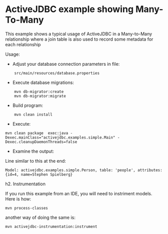 # ActiveJDBC example showing Many-To-Many
 
 This example shows a typical usage of ActiveJDBC in a Many-to-Many
  relationship where a join table is also used to record some metadata for 
  each relationship


Usage:


* Adjust your database connection parameters in file:
 
```
    src/main/resources/database.properties
```

* Execute database migrations: 

```
    mvn db-migrator:create
    mvn db-migrator:migrate
```

* Build program: 

```
    mvn clean install
```
    
* Execute: 


```
mvn clean package  exec:java -Dexec.mainClass="activejdbc.examples.simple.Main" -Dexec.cleanupDaemonThreads=false
```

* Examine the output: 

Line similar to this at the end: 

```
Model: activejdbc.examples.simple.Person, table: 'people', attributes: {id=4, name=Stephen Spielberg}
```


h2. Instrumentation

If you run  this example from an IDE, you will need to instriment models. Here is how: 

    mvn process-classes
 
 another way of doing the same is: 
 
    mvn activejdbc-instrumentation:instrument


